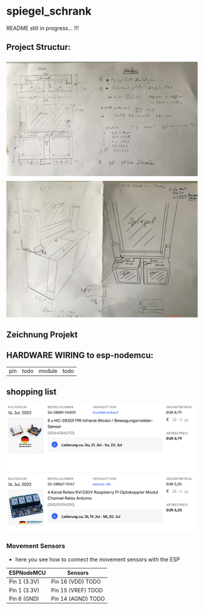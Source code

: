 # spiegel_schrank

README still in progress... !!!


## Project Structur:
![grafik](./_resources/e4cee79d463a49f4a57645cde49c1120.jpg)


## Zeichnung Projekt




## HARDWARE WIRING to esp-nodemcu:
|     |     |     |     |
| --- | --- | --- | --- |
|   pin  | todo  | module  | todo  |


## shopping list

![grafik](./_resources/ebay_articles.png)


### Movement Sensors

- here you see how to connect the movement sensors with the ESP

| ESPNodeMCU | Sensors |
| --- | --- |
| Pin 1 (3.3V) | Pin 16 (VDD) TODO |
| Pin 1 (3.3V) | Pin 15 (VREF) TDOD |
| Pin 6 (GND) | Pin 14 (AGND) TODO |







